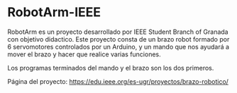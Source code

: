 # RobotArm-IEEE
RobotArm es un proyecto desarrollado por IEEE Student Branch of Granada con objetivo didactico. Este proyecto consta de un brazo robot formado por 6 servomotores controlados por un Arduino, y un mando que nos ayudará a mover el brazo y hacer que realice varias funciones.

Los programas terminados del mando y el brazo son los dos primeros.

Página del proyecto: https://edu.ieee.org/es-ugr/proyectos/brazo-robotico/
